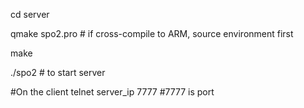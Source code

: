 cd server

qmake spo2.pro # if cross-compile to ARM, source environment first

make

./spo2  # to start server

#On the client
telnet server_ip 7777  #7777 is port
